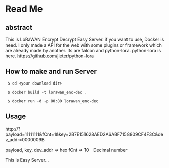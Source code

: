 # Read Me

## abstract
This is LoRaWAN Encrypt Decrypt Easy Server.
if you want to use, Docker is need.
I only made a API for the web with some plugins or framework which are already made by another. 
Its are falcon and python-lora.
python-lora is here.
https://github.com/jieter/python-lora

## How to make and run Server
  ` $ cd <your download dir>`
  
  ` $ docker build -t lorawan_enc-dec .` 
  
  ` $ docker run -d -p 80:80 lorawan_enc-dec` 

## Usage
http://<your ip address>?payload=11111111&fCnt=1&key=2B7E151628AED2A6ABF7158809CF4F3C&dev_addr=0000009B

payload, key, dev_addr => hex
fCnt => 10　Decimal number


This is Easy Server...
